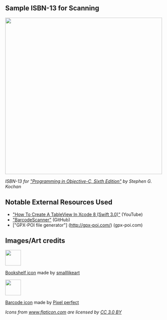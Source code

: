 ## Sample ISBN-13 for Scanning

<img src="https://i.imgur.com/MnyS8ki.gif" width="500">

*ISBN-13 for ["Programming in Objective-C, Sixth Edition"](https://www.oreilly.com/library/view/programming-in-objective-c/9780133756937/) by Stephen G. Kochan*

## Notable External Resources Used
- ["How To Create A TableView In Xcode 8 (Swift 3.0)"](https://www.youtube.com/watch?v=fFpMiSsynXM) (YouTube)
- ["BarcodeScanner"](https://github.com/hyperoslo/BarcodeScanner#installation) (GitHub)
- ["GPX-POI file generator"] (http://gpx-poi.com/) (gpx-poi.com)

## Images/Art credits

<img src="https://image.flaticon.com/icons/svg/1258/1258223.svg" width="50">

[Bookshelf icon](https://www.flaticon.com/free-icon/books_1258223) made by [smalllikeart](https://www.flaticon.com/authors/smalllikeart)

<img src="https://image.flaticon.com/icons/svg/726/726558.svg" width="50">

[Barcode icon](https://www.flaticon.com/free-icon/barcode_726558) made by [Pixel perfect](https://www.flaticon.com/authors/pixel-perfect)


*Icons from www.flaticon.com are licensed by [CC 3.0 BY](http://creativecommons.org/licenses/by/3.0/)*
